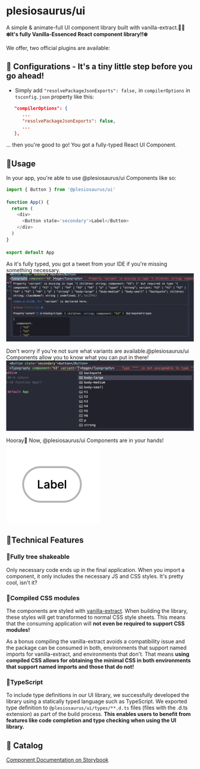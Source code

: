 # plesiosaurus/ui

A simple & animate-full UI component library built with vanilla-extract.🍦🩵
**❄️It's fully Vanilla-Essenced React component library!!❄️**

We offer, two official plugins are available:

## 🦖 Configurations - It's a tiny little step before you go ahead!

- Simply add `"resolvePackageJsonExports": false,` in `compilerOptions` in `tsconfig.json` property like this:

```json
   "compilerOptions": {
      ...
      "resolvePackageJsonExports": false,
      ...
   },
```

... then you're good to go!
You got a fully-typed React UI Component.

## 🏹Usage

In your app, you're able to use @plesiosaurus/ui Components like so:

```ts
import { Button } from '@plesiosaurus/ui'

function App() {
  return (
    <div>
      <Button state='secondary'>Label</Button>
    </div>
  )
}

export default App
```

As it's fully typed, you got a tweet from your IDE if you're missing something necessary.
![Alt text](image.png)

Don't worry if you're not sure what variants are available.@plesiosaurus/ui Components allow you to know what you can put in there!
![Alt text](image-1.png)

Hooray🌟 Now, @plesiosaurus/ui Components are in your hands!

![Alt text](image-3.png)

## 🌈Technical Features

### 🌳Fully tree shakeable

Only necessary code ends up in the final application. When you import a component, it only includes the necessary JS and CSS styles. It's pretty cool, isn't it?

### 🐣Compiled CSS modules

The components are styled with [vanilla-extract](https://vanilla-extract.style/). When building the library, these styles will get transformed to normal CSS style sheets. This means that the consuming application will **not even be required to support CSS modules!**

As a bonus compiling the vanilla-extract avoids a compatibility issue and the package can be consumed in both, environments that support named imports for vanilla-extract, and environments that don't. That means **using compiled CSS allows for obtaining the minimal CSS in both environments that support named imports and those that do not!**

### 🦖TypeScript

To include type definitions in our UI library, we successfully developed the library using a statically typed language such as TypeScript. We exported type definition to `@plesiosaurus/ui/types/**.d.ts` files (files with the .d.ts extension) as part of the build process. **This enables users to benefit from features like code completion and type checking when using the UI library.**

## 📛 Catalog

[Component Documentation on Storybook](https://6554b17cdf2d7f453e222014-awwkotauff.chromatic.com/)
